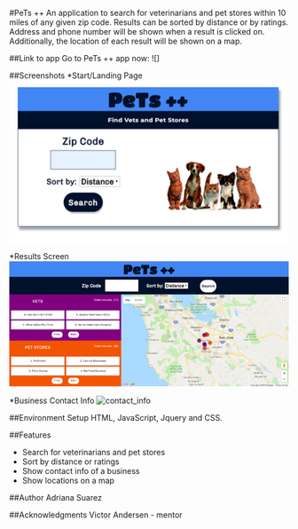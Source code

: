 #PeTs ++
An application to search for veterinarians and pet stores within 10 miles of any given zip code. 
Results can be sorted by distance or by ratings. Address and phone number will be shown when
a result is clicked on. Additionally, the location of each result will be shown on a map.

##Link to app
Go to PeTs ++ app now:
![]

##Screenshots
*Start/Landing Page
![start page](screenshots/start_page.png)

*Results Screen
![results screen](screenshots/display_results.png)

*Business Contact Info
![contact_info](screenshots/contact-info.png)

##Environment Setup
HTML, JavaScript, Jquery and CSS.

##Features
* Search for veterinarians and pet stores 
* Sort by distance or ratings
* Show contact info of a business
* Show locations on a map

##Author
Adriana Suarez 

##Acknowledgments
Victor Andersen - mentor


